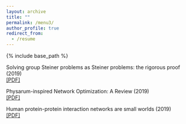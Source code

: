 ```yaml
---
layout: archive
title: ""
permalink: /menu3/
author_profile: true
redirect_from:
  - /resume
---
```


{% include base_path %}

Solving group Steiner problems as Steiner problems: the rigorous proof (2019) <br/> 
<a href="https://yahuisun.com/assets/sgsp_pre.pdf" target="_blank" rel="nofollow">[PDF]</a> 

Physarum-inspired Network Optimization: A Review (2019) <br/> 
<a href="https://yahuisun.com/assets/pnoa_pre.pdf" target="_blank" rel="nofollow">[PDF]</a> 

Human protein-protein interaction networks are small worlds (2019) <br/> 
<a href="https://yahuisun.com/assets/hpin_pre.pdf" target="_blank" rel="nofollow">[PDF]</a> 

